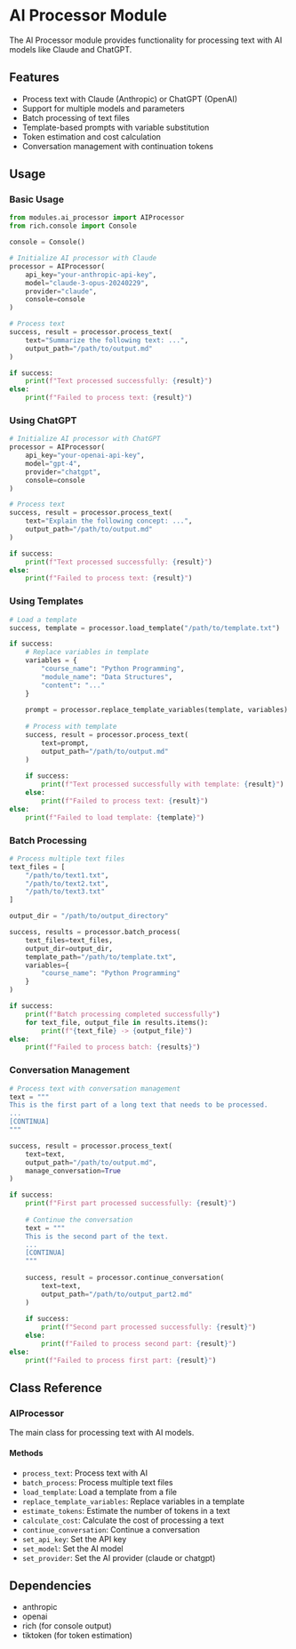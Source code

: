 # AI Processor Module

The AI Processor module provides functionality for processing text with AI models like Claude and ChatGPT.

## Features

- Process text with Claude (Anthropic) or ChatGPT (OpenAI)
- Support for multiple models and parameters
- Batch processing of text files
- Template-based prompts with variable substitution
- Token estimation and cost calculation
- Conversation management with continuation tokens

## Usage

### Basic Usage

```python
from modules.ai_processor import AIProcessor
from rich.console import Console

console = Console()

# Initialize AI processor with Claude
processor = AIProcessor(
    api_key="your-anthropic-api-key",
    model="claude-3-opus-20240229",
    provider="claude",
    console=console
)

# Process text
success, result = processor.process_text(
    text="Summarize the following text: ...",
    output_path="/path/to/output.md"
)

if success:
    print(f"Text processed successfully: {result}")
else:
    print(f"Failed to process text: {result}")
```

### Using ChatGPT

```python
# Initialize AI processor with ChatGPT
processor = AIProcessor(
    api_key="your-openai-api-key",
    model="gpt-4",
    provider="chatgpt",
    console=console
)

# Process text
success, result = processor.process_text(
    text="Explain the following concept: ...",
    output_path="/path/to/output.md"
)

if success:
    print(f"Text processed successfully: {result}")
else:
    print(f"Failed to process text: {result}")
```

### Using Templates

```python
# Load a template
success, template = processor.load_template("/path/to/template.txt")

if success:
    # Replace variables in template
    variables = {
        "course_name": "Python Programming",
        "module_name": "Data Structures",
        "content": "..."
    }
    
    prompt = processor.replace_template_variables(template, variables)
    
    # Process with template
    success, result = processor.process_text(
        text=prompt,
        output_path="/path/to/output.md"
    )
    
    if success:
        print(f"Text processed successfully with template: {result}")
    else:
        print(f"Failed to process text: {result}")
else:
    print(f"Failed to load template: {template}")
```

### Batch Processing

```python
# Process multiple text files
text_files = [
    "/path/to/text1.txt",
    "/path/to/text2.txt",
    "/path/to/text3.txt"
]

output_dir = "/path/to/output_directory"

success, results = processor.batch_process(
    text_files=text_files,
    output_dir=output_dir,
    template_path="/path/to/template.txt",
    variables={
        "course_name": "Python Programming"
    }
)

if success:
    print(f"Batch processing completed successfully")
    for text_file, output_file in results.items():
        print(f"{text_file} -> {output_file}")
else:
    print(f"Failed to process batch: {results}")
```

### Conversation Management

```python
# Process text with conversation management
text = """
This is the first part of a long text that needs to be processed.
...
[CONTINUA]
"""

success, result = processor.process_text(
    text=text,
    output_path="/path/to/output.md",
    manage_conversation=True
)

if success:
    print(f"First part processed successfully: {result}")
    
    # Continue the conversation
    text = """
    This is the second part of the text.
    ...
    [CONTINUA]
    """
    
    success, result = processor.continue_conversation(
        text=text,
        output_path="/path/to/output_part2.md"
    )
    
    if success:
        print(f"Second part processed successfully: {result}")
    else:
        print(f"Failed to process second part: {result}")
else:
    print(f"Failed to process first part: {result}")
```

## Class Reference

### AIProcessor

The main class for processing text with AI models.

#### Methods

- `process_text`: Process text with AI
- `batch_process`: Process multiple text files
- `load_template`: Load a template from a file
- `replace_template_variables`: Replace variables in a template
- `estimate_tokens`: Estimate the number of tokens in a text
- `calculate_cost`: Calculate the cost of processing a text
- `continue_conversation`: Continue a conversation
- `set_api_key`: Set the API key
- `set_model`: Set the AI model
- `set_provider`: Set the AI provider (claude or chatgpt)

## Dependencies

- anthropic
- openai
- rich (for console output)
- tiktoken (for token estimation)